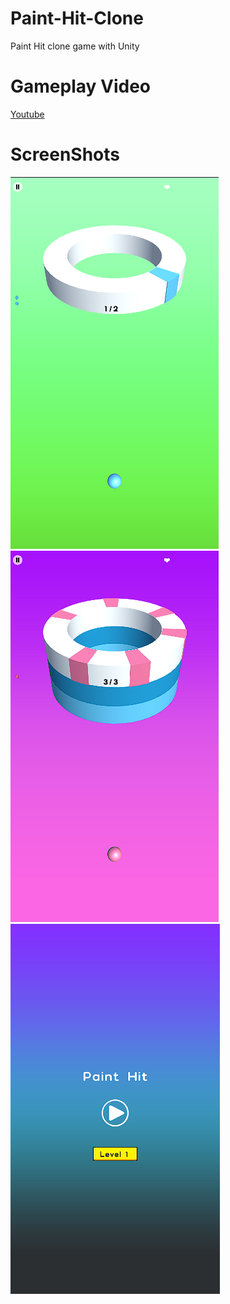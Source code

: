 # Paint-Hit-Clone
Paint Hit clone game with Unity

# Gameplay Video
[Youtube](https://youtu.be/yoOLYfO70vc)

# ScreenShots
![ScreenShot](https://github.com/BerkEncami/Paint-Hit-Clone/blob/main/ScreenShots/1.png)
![ScreenShot1](https://github.com/BerkEncami/Paint-Hit-Clone/blob/main/ScreenShots/2.png)
![ScreenShot1](https://github.com/BerkEncami/Paint-Hit-Clone/blob/main/ScreenShots/3.png)
